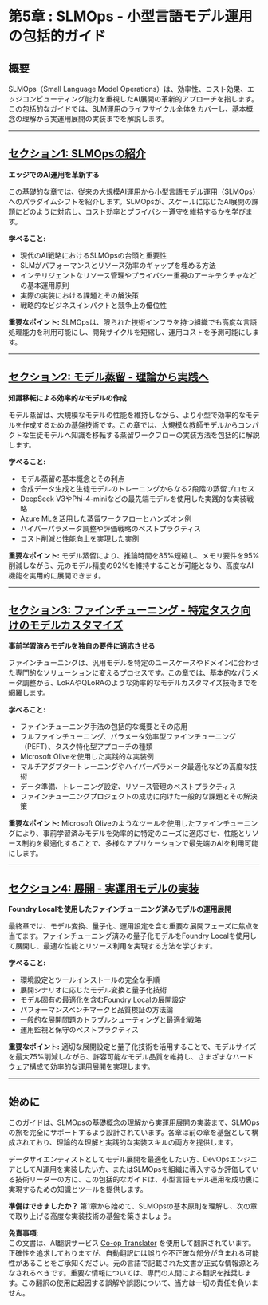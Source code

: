 <!--
CO_OP_TRANSLATOR_METADATA:
{
  "original_hash": "2db7a2f6e9873c3cd09fea6736bf360b",
  "translation_date": "2025-07-22T04:20:55+00:00",
  "source_file": "Module05/README.md",
  "language_code": "ja"
}
-->
# 第5章 : SLMOps - 小型言語モデル運用の包括的ガイド

## 概要

SLMOps（Small Language Model Operations）は、効率性、コスト効果、エッジコンピューティング能力を重視したAI展開の革新的アプローチを指します。この包括的なガイドでは、SLM運用のライフサイクル全体をカバーし、基本概念の理解から実運用展開の実装までを解説します。

---

## [セクション1: SLMOpsの紹介](./01.IntroduceSLMOps.md)

**エッジでのAI運用を革新する**

この基礎的な章では、従来の大規模AI運用から小型言語モデル運用（SLMOps）へのパラダイムシフトを紹介します。SLMOpsが、スケールに応じたAI展開の課題にどのように対応し、コスト効率とプライバシー遵守を維持するかを学びます。

**学べること:**
- 現代のAI戦略におけるSLMOpsの台頭と重要性
- SLMがパフォーマンスとリソース効率のギャップを埋める方法
- インテリジェントなリソース管理やプライバシー重視のアーキテクチャなどの基本運用原則
- 実際の実装における課題とその解決策
- 戦略的なビジネスインパクトと競争上の優位性

**重要なポイント:** SLMOpsは、限られた技術インフラを持つ組織でも高度な言語処理能力を利用可能にし、開発サイクルを短縮し、運用コストを予測可能にします。

---

## [セクション2: モデル蒸留 - 理論から実践へ](./02.SLMOps-Distillation.md)

**知識移転による効率的なモデルの作成**

モデル蒸留は、大規模なモデルの性能を維持しながら、より小型で効率的なモデルを作成するための基盤技術です。この章では、大規模な教師モデルからコンパクトな生徒モデルへ知識を移転する蒸留ワークフローの実装方法を包括的に解説します。

**学べること:**
- モデル蒸留の基本概念とその利点
- 合成データ生成と生徒モデルのトレーニングからなる2段階の蒸留プロセス
- DeepSeek V3やPhi-4-miniなどの最先端モデルを使用した実践的な実装戦略
- Azure MLを活用した蒸留ワークフローとハンズオン例
- ハイパーパラメータ調整や評価戦略のベストプラクティス
- コスト削減と性能向上を実現した実例

**重要なポイント:** モデル蒸留により、推論時間を85%短縮し、メモリ要件を95%削減しながら、元のモデル精度の92%を維持することが可能となり、高度なAI機能を実用的に展開できます。

---

## [セクション3: ファインチューニング - 特定タスク向けのモデルカスタマイズ](./03.SLMOps-Finetuing.md)

**事前学習済みモデルを独自の要件に適応させる**

ファインチューニングは、汎用モデルを特定のユースケースやドメインに合わせた専門的なソリューションに変えるプロセスです。この章では、基本的なパラメータ調整から、LoRAやQLoRAのような効率的なモデルカスタマイズ技術までを網羅します。

**学べること:**
- ファインチューニング手法の包括的な概要とその応用
- フルファインチューニング、パラメータ効率型ファインチューニング（PEFT）、タスク特化型アプローチの種類
- Microsoft Oliveを使用した実践的な実装例
- マルチアダプタートレーニングやハイパーパラメータ最適化などの高度な技術
- データ準備、トレーニング設定、リソース管理のベストプラクティス
- ファインチューニングプロジェクトの成功に向けた一般的な課題とその解決策

**重要なポイント:** Microsoft Oliveのようなツールを使用したファインチューニングにより、事前学習済みモデルを効率的に特定のニーズに適応させ、性能とリソース制約を最適化することで、多様なアプリケーションで最先端のAIを利用可能にします。

---

## [セクション4: 展開 - 実運用モデルの実装](./04.SLMOps.Deployment.md)

**Foundry Localを使用したファインチューニング済みモデルの運用展開**

最終章では、モデル変換、量子化、運用設定を含む重要な展開フェーズに焦点を当てます。ファインチューニング済みの量子化モデルをFoundry Localを使用して展開し、最適な性能とリソース利用を実現する方法を学びます。

**学べること:**
- 環境設定とツールインストールの完全な手順
- 展開シナリオに応じたモデル変換と量子化技術
- モデル固有の最適化を含むFoundry Localの展開設定
- パフォーマンスベンチマークと品質検証の方法論
- 一般的な展開問題のトラブルシューティングと最適化戦略
- 運用監視と保守のベストプラクティス

**重要なポイント:** 適切な展開設定と量子化技術を活用することで、モデルサイズを最大75%削減しながら、許容可能なモデル品質を維持し、さまざまなハードウェア構成で効率的な運用展開を実現します。

---

## 始めに

このガイドは、SLMOpsの基礎概念の理解から実運用展開の実装まで、SLMOpsの旅を完全にサポートするよう設計されています。各章は前の章を基盤として構成されており、理論的な理解と実践的な実装スキルの両方を提供します。

データサイエンティストとしてモデル展開を最適化したい方、DevOpsエンジニアとしてAI運用を実装したい方、またはSLMOpsを組織に導入するか評価している技術リーダーの方に、この包括的なガイドは、小型言語モデル運用を成功裏に実現するための知識とツールを提供します。

**準備はできましたか？** 第1章から始めて、SLMOpsの基本原則を理解し、次の章で取り上げる高度な実装技術の基盤を築きましょう。

**免責事項**:  
この文書は、AI翻訳サービス [Co-op Translator](https://github.com/Azure/co-op-translator) を使用して翻訳されています。正確性を追求しておりますが、自動翻訳には誤りや不正確な部分が含まれる可能性があることをご承知ください。元の言語で記載された文書が正式な情報源とみなされるべきです。重要な情報については、専門の人間による翻訳を推奨します。この翻訳の使用に起因する誤解や誤認について、当方は一切の責任を負いません。
